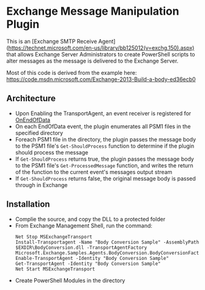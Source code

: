 # Exchange Message Manipulation Plugin

This is an [Exchange SMTP Receive Agent] (https://technet.microsoft.com/en-us/library/bb125012(v=exchg.150).aspx) that allows Exchange Server Administrators to create PowerShell scripts to alter messages as the message is delivered to the Exchange Server.

Most of this code is derived from the example here: https://code.msdn.microsoft.com/Exchange-2013-Build-a-body-ed36ecb0 

## Architecture

 * Upon Enabling the TransportAgent, an event receiver is registered for [OnEndOfData](https://www.google.com/url?sa=t&rct=j&q=&esrc=s&source=web&cd=1&cad=rja&uact=8&ved=0ahUKEwjur6GByZnQAhWF44MKHeCXA1oQFggdMAA&url=https%3A%2F%2Fmsdn.microsoft.com%2Fen-us%2Flibrary%2Fmicrosoft.exchange.data.transport.smtp.smtpreceiveagent.onendofdata.aspx&usg=AFQjCNGw5ivmyyfOI3B1uGBjCgdRFEGM6Q&sig2=2BGhu-eQrs1IGSgFT_z99w&bvm=bv.137904068,d.amc)
* On each EndOfData event, the plugin enumerates all PSM1 files in the specified directory
* Foreach PSM1 file in the directory, the plugin passes the message body to the PSM1 file's ```Get-ShouldProcess``` function to determine if the plugin should process the message
* If ```Get-ShouldProcess``` returns true, the plugin passes the message body to the PSM1 file's ```Get-ProcessedMessage``` function, and writes the return of the function to the current event's messages output stream
* If ```Get-ShouldProcess``` returns false, the original message body is passed through in Exchange


## Installation

 * Complie the source, and copy the DLL to a protected folder
 * From Exchange Management Shell, run the command: 
    ```
    Net Stop MSExchangeTransport
    Install-Transportagent -Name "Body Conversion Sample" -AssemblyPath $EXDIR\BodyConversion.dll -TransportAgentFactory Microsoft.Exchange.Samples.Agents.BodyConversion.BodyConversionFactory```
    Enable-TransportAgent -Identity "Body Conversion Sample" 
    Get-TransportAgent -Identity "Body Conversion Sample" 
    Net Start MSExchangeTransport
    ```
  * Create PowerShell Modules in the directory 

